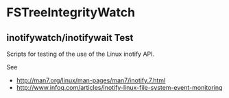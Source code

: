 FSTreeIntegrityWatch
====================

inotifywatch/inotifywait Test
-----------------------------

Scripts for testing of the use of the Linux inotify API.

See 
 * http://man7.org/linux/man-pages/man7/inotify.7.html
 * http://www.infoq.com/articles/inotify-linux-file-system-event-monitoring



<!--
  vim:textwidth=80:expandtab:tabstop=4:shiftwidth=4:fileencodings=utf8:spelllang=en
-->
